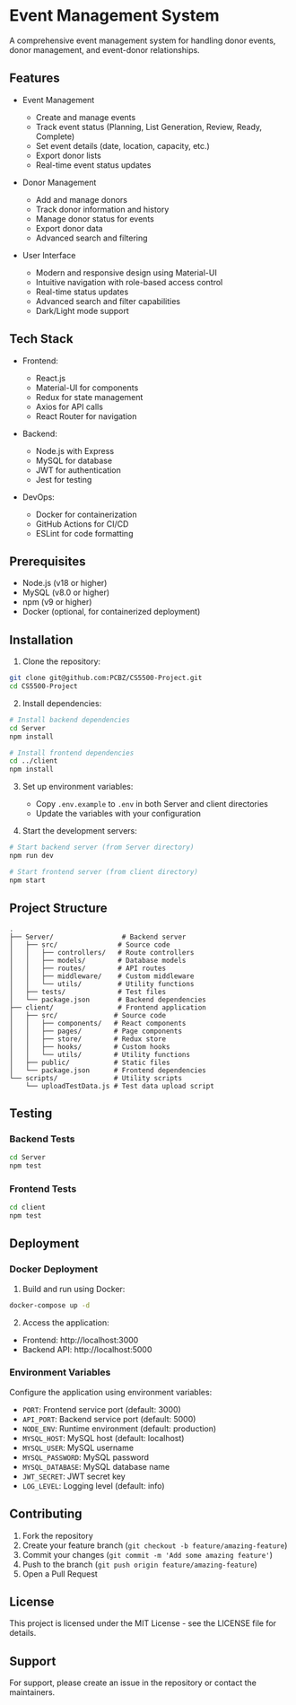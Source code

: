 # Event Management System

A comprehensive event management system for handling donor events, donor management, and event-donor relationships.

## Features

- Event Management
  - Create and manage events
  - Track event status (Planning, List Generation, Review, Ready, Complete)
  - Set event details (date, location, capacity, etc.)
  - Export donor lists
  - Real-time event status updates

- Donor Management
  - Add and manage donors
  - Track donor information and history
  - Manage donor status for events
  - Export donor data
  - Advanced search and filtering

- User Interface
  - Modern and responsive design using Material-UI
  - Intuitive navigation with role-based access control
  - Real-time status updates
  - Advanced search and filter capabilities
  - Dark/Light mode support

## Tech Stack

- Frontend:
  - React.js
  - Material-UI for components
  - Redux for state management
  - Axios for API calls
  - React Router for navigation

- Backend:
  - Node.js with Express
  - MySQL for database
  - JWT for authentication
  - Jest for testing

- DevOps:
  - Docker for containerization
  - GitHub Actions for CI/CD
  - ESLint for code formatting

## Prerequisites

- Node.js (v18 or higher)
- MySQL (v8.0 or higher)
- npm (v9 or higher)
- Docker (optional, for containerized deployment)

## Installation

1. Clone the repository:
```bash
git clone git@github.com:PCBZ/CS5500-Project.git
cd CS5500-Project
```

2. Install dependencies:
```bash
# Install backend dependencies
cd Server
npm install

# Install frontend dependencies
cd ../client
npm install
```

3. Set up environment variables:
   - Copy `.env.example` to `.env` in both Server and client directories
   - Update the variables with your configuration

4. Start the development servers:
```bash
# Start backend server (from Server directory)
npm run dev

# Start frontend server (from client directory)
npm start
```

## Project Structure

```
.
├── Server/                 # Backend server
│   ├── src/               # Source code
│   │   ├── controllers/   # Route controllers
│   │   ├── models/        # Database models
│   │   ├── routes/        # API routes
│   │   ├── middleware/    # Custom middleware
│   │   └── utils/         # Utility functions
│   ├── tests/             # Test files
│   └── package.json       # Backend dependencies
├── client/                # Frontend application
│   ├── src/              # Source code
│   │   ├── components/   # React components
│   │   ├── pages/        # Page components
│   │   ├── store/        # Redux store
│   │   ├── hooks/        # Custom hooks
│   │   └── utils/        # Utility functions
│   ├── public/           # Static files
│   └── package.json      # Frontend dependencies
└── scripts/              # Utility scripts
    └── uploadTestData.js # Test data upload script
```

## Testing

### Backend Tests
```bash
cd Server
npm test
```

### Frontend Tests
```bash
cd client
npm test
```

## Deployment

### Docker Deployment

1. Build and run using Docker:
```bash
docker-compose up -d
```

2. Access the application:
- Frontend: http://localhost:3000
- Backend API: http://localhost:5000

### Environment Variables

Configure the application using environment variables:

- `PORT`: Frontend service port (default: 3000)
- `API_PORT`: Backend service port (default: 5000)
- `NODE_ENV`: Runtime environment (default: production)
- `MYSQL_HOST`: MySQL host (default: localhost)
- `MYSQL_USER`: MySQL username
- `MYSQL_PASSWORD`: MySQL password
- `MYSQL_DATABASE`: MySQL database name
- `JWT_SECRET`: JWT secret key
- `LOG_LEVEL`: Logging level (default: info)

## Contributing

1. Fork the repository
2. Create your feature branch (`git checkout -b feature/amazing-feature`)
3. Commit your changes (`git commit -m 'Add some amazing feature'`)
4. Push to the branch (`git push origin feature/amazing-feature`)
5. Open a Pull Request

## License

This project is licensed under the MIT License - see the LICENSE file for details.

## Support

For support, please create an issue in the repository or contact the maintainers.